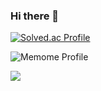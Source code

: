 ### Hi there 👋

[![Solved.ac Profile](http://mazassumnida.wtf/api/v2/generate_badge?boj=mimseong)](https://solved.ac/yopark/)

![Memome Profile](https://memome-readme.herokuapp.com/v1/layout?id=jindo)

<a href="https://hits.seeyoufarm.com"><img src="https://hits.seeyoufarm.com/api/count/incr/badge.svg?url=https%3A%2F%2Fgithub.com%2Fmimseong&count_bg=%23030303&title_bg=%23555555&icon=&icon_color=%23FF6C6C&title=hits&edge_flat=false"/></a>
